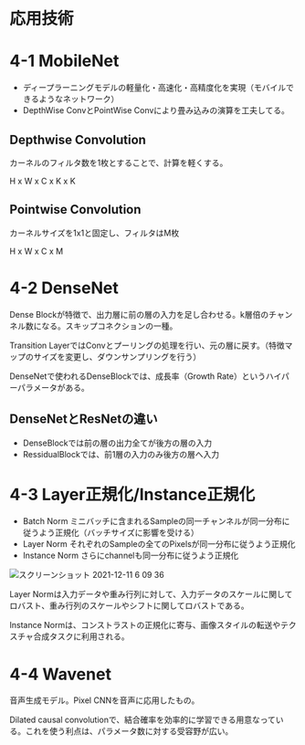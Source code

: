 # 応用技術

# 4-1 MobileNet

- ディープラーニングモデルの軽量化・高速化・高精度化を実現（モバイルできるようなネットワーク）
- DepthWise ConvとPointWise Convにより畳み込みの演算を工夫してる。

## Depthwise Convolution
カーネルのフィルタ数を1枚とすることで、計算を軽くする。

H x W x C x K x K

## Pointwise Convolution
カーネルサイズを1x1と固定し、フィルタはM枚

H x W x C x M

# 4-2 DenseNet

Dense Blockが特徴で、出力層に前の層の入力を足し合わせる。k層倍のチャンネル数になる。スキップコネクションの一種。

Transition LayerではConvとプーリングの処理を行い、元の層に戻す。（特徴マップのサイズを変更し、ダウンサンプリングを行う）

DenseNetで使われるDenseBlockでは、成長率（Growth Rate）というハイパーパラメータがある。

## DenseNetとResNetの違い

- DenseBlockでは前の層の出力全てが後方の層の入力
- RessidualBlockでは、前1層の入力のみ後方の層へ入力

# 4-3 Layer正規化/Instance正規化

- Batch Norm ミニバッチに含まれるSampleの同一チャンネルが同一分布に従うよう正規化（バッチサイズに影響を受ける）
- Layer Norm それぞれのSampleの全てのPixelsが同一分布に従うよう正規化
- Instance Norm さらにchannelも同一分布に従うよう正規化

![スクリーンショット 2021-12-11 6 09 36](https://user-images.githubusercontent.com/85814165/145641661-fecbeac4-6b83-4929-af2e-13923ecfd185.png)

Layer Normは入力データや重み行列に対して、入力データのスケールに関してロバスト、重み行列のスケールやシフトに関してロバストである。

Instance Normは、コンストラストの正規化に寄与、画像スタイルの転送やテクスチャ合成タスクに利用される。

# 4-4 Wavenet

音声生成モデル。Pixel CNNを音声に応用したもの。

Dilated causal convolutionで、結合確率を効率的に学習できる用意なっている。これを使う利点は、パラメータ数に対する受容野が広い。
